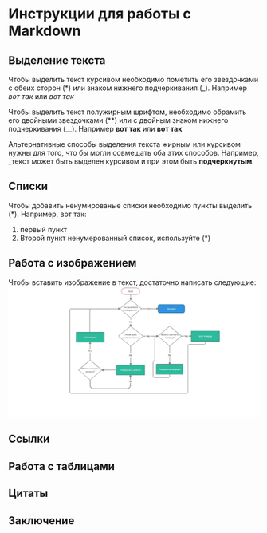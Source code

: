 # Инструкции для работы с Markdown

## Выделение текста

Чтобы выделить текст курсивом необходимо пометить его звездочками с обеих сторон (*) или знаком нижнего подчеркивания (_). Например *вот так* или _вот так_

Чтобы выделить текст полужирным шрифтом, необходимо обрамить его двойными звездочками (**) или с двойным знаком нижнего подчеркивания (__). Например **вот так** или __вот так__

Альтернативные способы выделения текста жирным или курсивом нужны для того, что бы могли совмещать оба этих способов. Например, _текст может быть выделен курсивом и при этом быть **подчеркнутым**.

## Списки

Чтобы добавить ненумированые списки необходимо пункты выделить (*). Например, вот так:
1. первый пункт
2. Второй пункт
  ненумерованный список, используйте (*)

## Работа с изображением

Чтобы вставить изображение в текст, достаточно написать следующие:
![Блок схема,Hello](Blokshema.jpg)

## Ссылки

## Работа с таблицами

## Цитаты

## Заключение